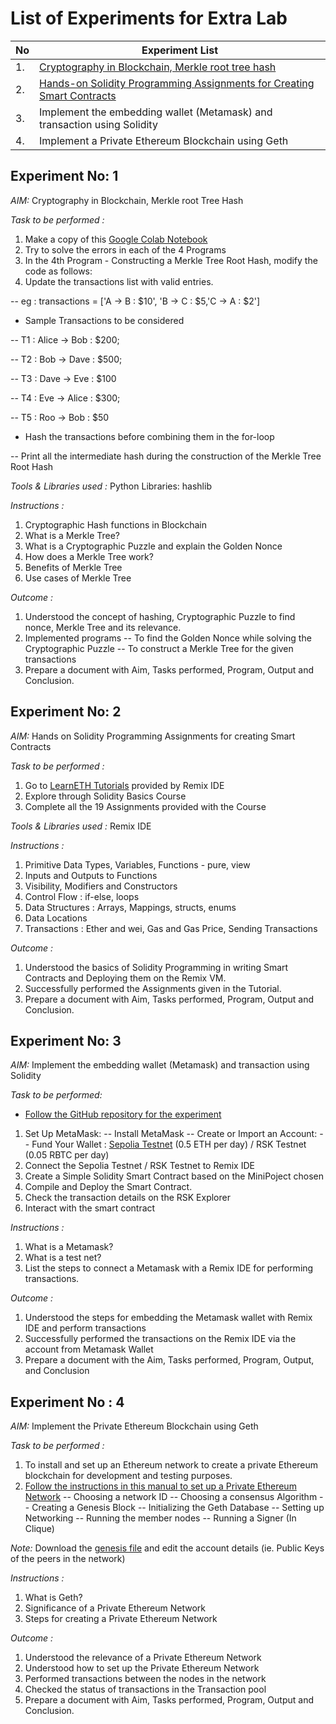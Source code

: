 # List of Experiments for Extra Lab 

| No | Experiment List |
| -- | --------------- |
| 1. | [Cryptography in Blockchain, Merkle root tree hash](https://github.com/LifnaJos/HBCC601-Blockchain-Platforms/blob/main/PPT/Experiment_List.md#experiment--no-1) |
| 2. | [Hands-on Solidity Programming Assignments for Creating Smart Contracts](https://github.com/LifnaJos/HBCC601-Blockchain-Platforms/blob/main/PPT/Experiment_List.md#experiment--no-2) | 
| 3. | Implement the embedding wallet (Metamask) and transaction using Solidity |
| 4. | Implement a Private Ethereum  Blockchain using Geth |

## Experiment  No: 1
*AIM:* Cryptography in Blockchain, Merkle root Tree Hash

*Task to be performed :*

1. Make a copy of this [Google Colab Notebook](https://colab.research.google.com/drive/1RDlF1gtFp7Bxlkn0IQv01muSbfuTSajh?usp=sharing)
2. Try to solve the errors in each of the 4 Programs
3. In the 4th Program - Constructing a Merkle Tree Root Hash, modify the code as follows:
4. Update the transactions list with valid entries.
   
-- eg : transactions = ['A -> B : $10', 'B -> C : $5,'C -> A : $2']

- Sample Transactions to be considered 

-- T1 : Alice → Bob : $200; 

-- T2 : Bob → Dave : $500; 	

-- T3 : Dave → Eve : $100

-- T4 : Eve → Alice : $300; 	

-- T5 : Roo → Bob : $50

- Hash the transactions before combining them in the for-loop

-- Print all the intermediate hash during the construction of the Merkle Tree Root Hash

*Tools & Libraries used :* Python Libraries: hashlib

*Instructions :*
1. Cryptographic Hash functions in Blockchain
2. What is a Merkle Tree?
3. What is a Cryptographic Puzzle and explain the Golden Nonce
4. How does a Merkle Tree work?
5. Benefits of Merkle Tree
6. Use cases of Merkle Tree

*Outcome :*
1. Understood the concept of hashing, Cryptographic Puzzle to find nonce, Merkle Tree and its relevance.
2. Implemented programs
-- To find the Golden Nonce while solving the Cryptographic Puzzle
-- To construct a Merkle Tree for the given transactions
3. Prepare a document with Aim, Tasks performed, Program, Output and Conclusion.

## Experiment  No: 2

*AIM:* Hands on Solidity Programming Assignments for creating Smart Contracts

*Task to be performed :*
1. Go to [LearnETH Tutorials](https://remix.ethereum.org/#lang=en&optimize=false&runs=200&evmVersion=null) provided by Remix IDE
2. Explore through Solidity Basics Course
3. Complete all the 19 Assignments provided with the Course

*Tools & Libraries used :* Remix IDE

*Instructions :*
1. Primitive Data Types, Variables, Functions - pure, view
2. Inputs and Outputs to Functions
3. Visibility, Modifiers and Constructors
4. Control Flow : if-else, loops
5. Data Structures : Arrays, Mappings, structs, enums
6. Data Locations
7. Transactions : Ether and wei, Gas and Gas Price, Sending Transactions

*Outcome :*
1. Understood the basics of Solidity Programming in writing Smart Contracts and Deploying them on the Remix VM.
2. Successfully performed the Assignments given in the Tutorial.
3. Prepare a document with Aim, Tasks performed, Program, Output and Conclusion.

## Experiment  No: 3

*AIM:* Implement the embedding wallet (Metamask) and transaction using Solidity 

*Task to be performed:* 			
- [Follow the GitHub repository for the experiment](https://github.com/LifnaJos/Embedding-Metamask-wallet-with-Remix-IDE-and-perform-transactions/tree/main#readme)
1. Set Up MetaMask:
-- Install MetaMask
-- Create or Import an Account:
-- Fund Your Wallet :  [Sepolia Testnet](https://github.com/LifnaJos/Getting-funds-from-Testnets-to-Metamask-Wallet/blob/main/readme.md#steps-to-get-funds-from-sepolia-testnet) (0.5 ETH per day) / RSK Testnet  (0.05 RBTC per day)
2. Connect the Sepolia Testnet  / RSK Testnet to Remix IDE       
3. Create a Simple Solidity Smart Contract based on the MiniPoject chosen
4. Compile and Deploy the Smart Contract.
5. Check the transaction details on the RSK Explorer
6. Interact with the smart contract 

*Instructions :*
1. What is a Metamask?
2. What is a test net?
3. List the steps to connect a Metamask with a Remix IDE for performing transactions.

*Outcome :*
1. Understood the steps for embedding the Metamask wallet with Remix IDE and perform transactions
2. Successfully performed the transactions on the Remix IDE via the account from Metamask Wallet
3. Prepare a document with the Aim, Tasks performed, Program, Output, and Conclusion

## 	Experiment  No : 4
*AIM:* Implement the Private Ethereum Blockchain using Geth

*Task to be performed :*
1. To install and set up an Ethereum network to create a private Ethereum blockchain for development and testing purposes. 
2. [Follow the instructions in this manual to set up a Private Ethereum Network](https://github.com/LifnaJos/private_ethereum_setup/blob/main/README.md)
-- Choosing a network ID
-- Choosing a consensus Algorithm
-- Creating a Genesis Block
-- Initializing the Geth Database
-- Setting up Networking
-- Running the member nodes
-- Running a Signer (In Clique)

*Note:* Download the [genesis file](https://drive.google.com/file/d/19Xwg1dKp2B3yhfNfSX81h0LDQRCTqWU6/view?usp=drive_link) and edit the account details (ie. Public Keys of the peers in the network)

*Instructions :*
1. What is Geth?
2. Significance of a Private Ethereum Network
3. Steps for creating a Private Ethereum Network

*Outcome :*
1. Understood the relevance of a Private Ethereum Network
2. Understood how to set up the Private Ethereum Network
3. Performed transactions between the nodes in the network
4. Checked the status of transactions in the Transaction pool
5. Prepare a document with Aim, Tasks performed, Program, Output and Conclusion.
